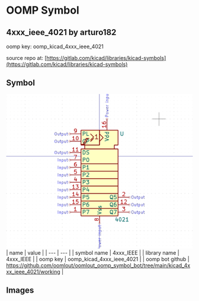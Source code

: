 # OOMP Symbol  
## 4xxx_ieee_4021  by arturo182  
  
oomp key: oomp_kicad_4xxx_ieee_4021  
  
source repo at: [https://gitlab.com/kicad/libraries/kicad-symbols](https://gitlab.com/kicad/libraries/kicad-symbols)  
## Symbol  
  
[![working.png](working_600.png)](working.png)  
| name | value | 
| --- | --- | 
| symbol name | 4xxx_IEEE | 
| library name | 4xxx_IEEE | 
| oomp key | oomp_kicad_4xxx_ieee_4021 | 
| oomp bot github | https://github.com/oomlout/oomlout_oomp_symbol_bot/tree/main/kicad_4xxx_ieee_4021/working | 
## Images  
